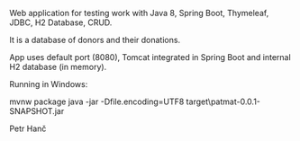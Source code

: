 Web application for testing work with Java 8, Spring Boot, Thymeleaf, JDBC, H2 Database, CRUD. 

It is a database of donors and their donations.

App uses default port (8080), Tomcat integrated in Spring Boot and internal H2 database (in memory).

Running in Windows:

mvnw package
java -jar -Dfile.encoding=UTF8  target\patmat-0.0.1-SNAPSHOT.jar

Petr Hanč
